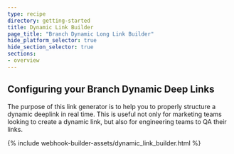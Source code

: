 ```yaml
---
type: recipe
directory: getting-started
title: Dynamic Link Builder
page_title: "Branch Dynamic Long Link Builder"
hide_platform_selector: true
hide_section_selector: true
sections:
- overview
---
```


## Configuring your Branch Dynamic Deep Links ##

The purpose of this link generator is to help you to properly structure a dynamic deeplink in real time. This is useful not only for marketing teams looking to create a dynamic link, but also for engineering teams to QA their links.

{% include webhook-builder-assets/dynamic_link_builder.html %}



